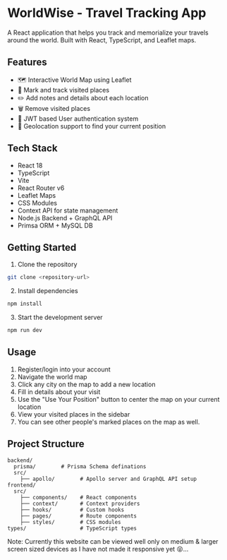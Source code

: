 # WorldWise - Travel Tracking App

A React application that helps you track and memorialize your travels around the world. Built with React, TypeScript, and Leaflet maps.

## Features

- 🗺️ Interactive World Map using Leaflet
- 📍 Mark and track visited places
- ✏️ Add notes and details about each location
- 🗑️ Remove visited places
- 🔐 JWT based User authentication system
- 📍 Geolocation support to find your current position

## Tech Stack

- React 18
- TypeScript
- Vite
- React Router v6
- Leaflet Maps
- CSS Modules
- Context API for state management
- Node.js Backend + GraphQL API
- Primsa ORM + MySQL DB

## Getting Started

1. Clone the repository
```bash
git clone <repository-url>
```

2. Install dependencies
```bash
npm install
```

3. Start the development server
```bash
npm run dev
```

## Usage

1. Register/login into your account
2. Navigate the world map
3. Click any city on the map to add a new location
4. Fill in details about your visit
5. Use the "Use Your Position" button to center the map on your current location
6. View your visited places in the sidebar
7. You can see other people's marked places on the map as well.

## Project Structure

```
backend/
  prisma/        # Prisma Schema definations
  src/
    ├── apollo/        # Apollo server and GraphQL API setup
frontend/
  src/
    ├── components/    # React components
    ├── context/       # Context providers
    ├── hooks/         # Custom hooks
    ├── pages/         # Route components
    ├── styles/        # CSS modules
types/                 # TypeScript types

```


Note:
Currently this website can be viewed well only on medium & larger screen sized devices as I have not made it responsive yet 😝...
